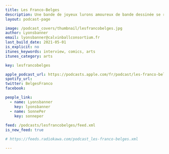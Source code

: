 ```yaml
---
title: Les Franco-Belges
description: Une bande de joyeux lurons amoureux de bande dessinée se réunissent chaque mois pour parler de leurs séries préférées.
layout: podcast-page

image: /podcast_covers/thumbnail/lesfrancobelges.jpg
author: Lyonsbanner
email: lyonsbanner@calvinballconsortium.fr
last_build_date: 2021-05-01
is_explicit: no
itunes_keywords: interview, comics, arts
itunes_category: arts

key: lesfrancobelges

apple_podcast_url: https://podcasts.apple.com/fr/podcast/les-franco-belges/id1523278077
spotify_url: 
twitter: BelgesFranco
facebook:

people_link: 
  - name: Lyonsbanner
    key: lyonsbanner
  - name: SonnePer
    key: sonneper
    
feed: /podcasts/lesfrancobelges/feed.xml 
is_new_feed: true

# https://feeds.radiokawa.com/podcast_les-franco-belges.xml

---
```


<Podcast/>
